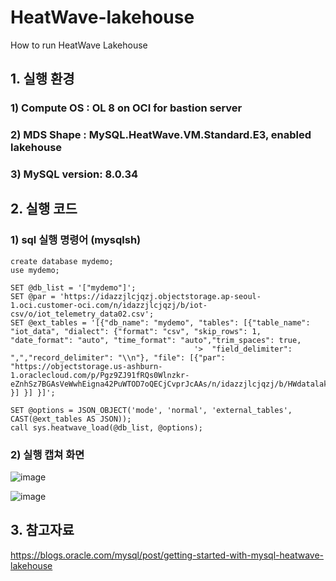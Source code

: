 # HeatWave-lakehouse
How to run HeatWave Lakehouse

## 1. 실행 환경
### 1) Compute OS : OL 8 on OCI for bastion server
### 2) MDS Shape : MySQL.HeatWave.VM.Standard.E3, enabled lakehouse 
### 3) MySQL version: 8.0.34

## 2. 실행 코드
### 1) sql 실행 명령어 (mysqlsh)
```
create database mydemo;
use mydemo;

SET @db_list = '["mydemo"]';
SET @par = 'https://idazzjlcjqzj.objectstorage.ap-seoul-1.oci.customer-oci.com/n/idazzjlcjqzj/b/iot-csv/o/iot_telemetry_data02.csv';
SET @ext_tables = '[{"db_name": "mydemo", "tables": [{"table_name": "iot_data", "dialect": {"format": "csv", "skip_rows": 1,  "date_format": "auto", "time_format": "auto","trim_spaces": true,
                                         '>  "field_delimiter": ",","record_delimiter": "\\n"}, "file": [{"par": "https://objectstorage.us-ashburn-1.oraclecloud.com/p/Pgz9ZJ91fRQs0Wlnzkr-eZnhSz7BGAsVeWwhEigna42PuWTOD7oQECjCvprJcAAs/n/idazzjlcjqzj/b/HWdatalake/o/airlines.csv" }] }] }]';

SET @options = JSON_OBJECT('mode', 'normal', 'external_tables', CAST(@ext_tables AS JSON));
call sys.heatwave_load(@db_list, @options);
```
### 2) 실행 캡쳐 화면
![image](https://github.com/mysqlsumi/hw-lakehouse/assets/31054795/1c8f263e-541b-4886-9706-964ccc2e0693)

![image](https://github.com/mysqlsumi/hw-lakehouse/assets/31054795/0b225571-be42-465f-a66a-38eaa46fb3a9)

## 3. 참고자료
https://blogs.oracle.com/mysql/post/getting-started-with-mysql-heatwave-lakehouse


